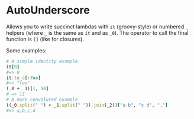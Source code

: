 # AutoUnderscore

Allows you to write succinct lambdas with `it` (groovy-style) or numbered `_` helpers (where `_` is the same as `it` and
as `_0`).
The operator to call the final function is `[]` (like for closures).

Some examples:

```ruby
# A simple identity example
it[0]
#=> 0
it.to_s[:foo]
#=> "foo"
(_0 + _1)[1, 10]
# => 11
# A more convoluted example
((_0.split(" ") + _1.split(" ")).join(_2))["a b", "c d", ","]
#=> a,b,c,d
```